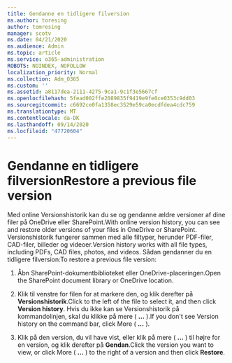 ```yaml
---
title: Gendanne en tidligere filversion
ms.author: toresing
author: tomresing
manager: scotv
ms.date: 04/21/2020
ms.audience: Admin
ms.topic: article
ms.service: o365-administration
ROBOTS: NOINDEX, NOFOLLOW
localization_priority: Normal
ms.collection: Adm_O365
ms.custom: ''
ms.assetid: a8117dea-2111-4275-9ca1-9c1f3e5667cf
ms.openlocfilehash: 5fead002ffe2089835f9419e9fe0ce0353c9dd03
ms.sourcegitcommit: c6692ce0fa1358ec3529e59ca0ecdfdea4cdc759
ms.translationtype: MT
ms.contentlocale: da-DK
ms.lasthandoff: 09/14/2020
ms.locfileid: "47720604"
---
```

# <a name="restore-a-previous-file-version"></a><span data-ttu-id="5a051-102">Gendanne en tidligere filversion</span><span class="sxs-lookup"><span data-stu-id="5a051-102">Restore a previous file version</span></span>

<span data-ttu-id="5a051-103">Med online Versionshistorik kan du se og gendanne ældre versioner af dine filer på OneDrive eller SharePoint.</span><span class="sxs-lookup"><span data-stu-id="5a051-103">With online version history, you can see and restore older versions of your files in OneDrive or SharePoint.</span></span> <span data-ttu-id="5a051-104">Versionshistorik fungerer sammen med alle filtyper, herunder PDF-filer, CAD-filer, billeder og videoer.</span><span class="sxs-lookup"><span data-stu-id="5a051-104">Version history works with all file types, including PDFs, CAD files, photos, and videos.</span></span> <span data-ttu-id="5a051-105">Sådan gendanner du en tidligere filversion:</span><span class="sxs-lookup"><span data-stu-id="5a051-105">To restore a previous file version:</span></span>
  
1. <span data-ttu-id="5a051-106">Åbn SharePoint-dokumentbiblioteket eller OneDrive-placeringen.</span><span class="sxs-lookup"><span data-stu-id="5a051-106">Open the SharePoint document library or OneDrive location.</span></span>
    
2. <span data-ttu-id="5a051-107">Klik til venstre for filen for at markere den, og klik derefter på **Versionshistorik**.</span><span class="sxs-lookup"><span data-stu-id="5a051-107">Click to the left of the file to select it, and then click **Version history**.</span></span> <span data-ttu-id="5a051-108">Hvis du ikke kan se Versionshistorik på kommandolinjen, skal du klikke på mere ( **...** ).</span><span class="sxs-lookup"><span data-stu-id="5a051-108">If you don't see Version history on the command bar, click More ( **...** ).</span></span> 
    
3. <span data-ttu-id="5a051-109">Klik på den version, du vil have vist, eller klik på mere ( **...** ) til højre for en version, og klik derefter på **Gendan**.</span><span class="sxs-lookup"><span data-stu-id="5a051-109">Click the version you want to view, or click More ( **...** ) to the right of a version and then click **Restore**.</span></span>
    

